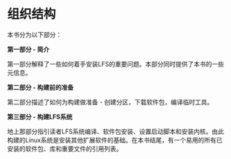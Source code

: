 
# 组织结构

本书分为以下部分：

**第一部分 - 简介**

第一部分解释了一些如何着手安装LFS的重要问题。本部分同时提供了本书的一些元信息。


**第二部分 - 构建前的准备**

第二部分描述了如何为构建做准备 - 创建分区，下载软件包，编译临时工具。


**第三部分 - 构建LFS系统**

地上那部分指引读者LFS系统编译、软件包安装、设置启动脚本和安装内核。由此构建的Linux系统是安装其他扩展软件的基础。在本书结尾，有一个易用的所有已安装的软件包、库和重要文件的引用列表。